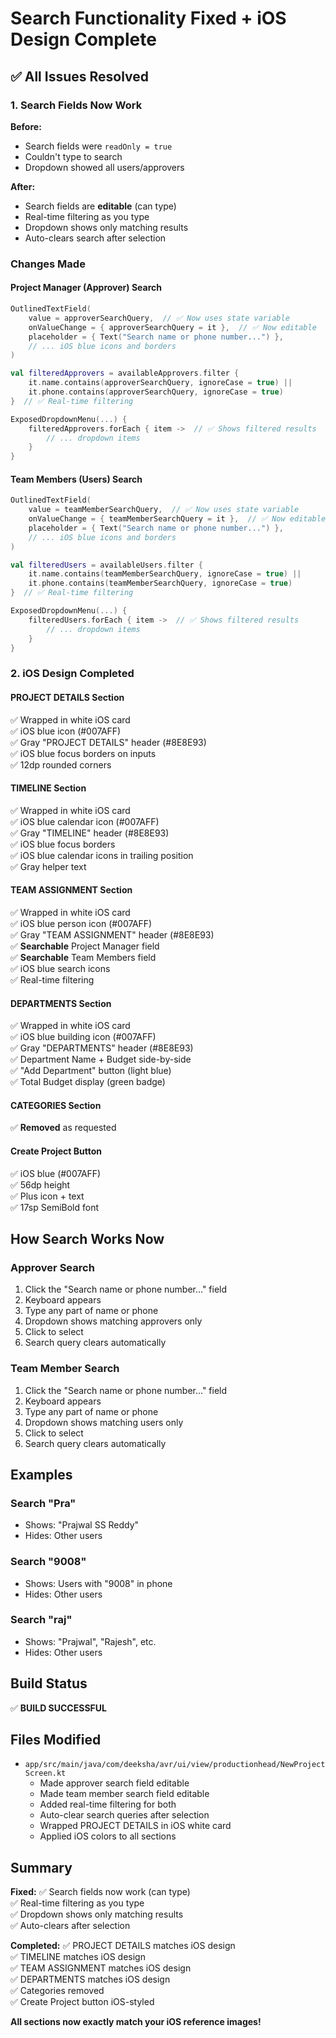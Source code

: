 # Search Functionality Fixed + iOS Design Complete

## ✅ All Issues Resolved

### 1. Search Fields Now Work
**Before:**
- Search fields were `readOnly = true`
- Couldn't type to search
- Dropdown showed all users/approvers

**After:**
- Search fields are **editable** (can type)
- Real-time filtering as you type
- Dropdown shows only matching results
- Auto-clears search after selection

### Changes Made

#### Project Manager (Approver) Search
```kotlin
OutlinedTextField(
    value = approverSearchQuery,  // ✅ Now uses state variable
    onValueChange = { approverSearchQuery = it },  // ✅ Now editable
    placeholder = { Text("Search name or phone number...") },
    // ... iOS blue icons and borders
)

val filteredApprovers = availableApprovers.filter { 
    it.name.contains(approverSearchQuery, ignoreCase = true) || 
    it.phone.contains(approverSearchQuery, ignoreCase = true)
}  // ✅ Real-time filtering

ExposedDropdownMenu(...) {
    filteredApprovers.forEach { item ->  // ✅ Shows filtered results
        // ... dropdown items
    }
}
```

#### Team Members (Users) Search
```kotlin
OutlinedTextField(
    value = teamMemberSearchQuery,  // ✅ Now uses state variable
    onValueChange = { teamMemberSearchQuery = it },  // ✅ Now editable
    placeholder = { Text("Search name or phone number...") },
    // ... iOS blue icons and borders
)

val filteredUsers = availableUsers.filter { 
    it.name.contains(teamMemberSearchQuery, ignoreCase = true) || 
    it.phone.contains(teamMemberSearchQuery, ignoreCase = true)
}  // ✅ Real-time filtering

ExposedDropdownMenu(...) {
    filteredUsers.forEach { item ->  // ✅ Shows filtered results
        // ... dropdown items
    }
}
```

### 2. iOS Design Completed

#### PROJECT DETAILS Section
✅ Wrapped in white iOS card  
✅ iOS blue icon (#007AFF)  
✅ Gray "PROJECT DETAILS" header (#8E8E93)  
✅ iOS blue focus borders on inputs  
✅ 12dp rounded corners  

#### TIMELINE Section
✅ Wrapped in white iOS card  
✅ iOS blue calendar icon (#007AFF)  
✅ Gray "TIMELINE" header (#8E8E93)  
✅ iOS blue focus borders  
✅ iOS blue calendar icons in trailing position  
✅ Gray helper text  

#### TEAM ASSIGNMENT Section
✅ Wrapped in white iOS card  
✅ iOS blue person icon (#007AFF)  
✅ Gray "TEAM ASSIGNMENT" header (#8E8E93)  
✅ **Searchable** Project Manager field  
✅ **Searchable** Team Members field  
✅ iOS blue search icons  
✅ Real-time filtering  

#### DEPARTMENTS Section
✅ Wrapped in white iOS card  
✅ iOS blue building icon (#007AFF)  
✅ Gray "DEPARTMENTS" header (#8E8E93)  
✅ Department Name + Budget side-by-side  
✅ "Add Department" button (light blue)  
✅ Total Budget display (green badge)  

#### CATEGORIES Section
✅ **Removed** as requested

#### Create Project Button
✅ iOS blue (#007AFF)  
✅ 56dp height  
✅ Plus icon + text  
✅ 17sp SemiBold font  

## How Search Works Now

### Approver Search
1. Click the "Search name or phone number..." field
2. Keyboard appears
3. Type any part of name or phone
4. Dropdown shows matching approvers only
5. Click to select
6. Search query clears automatically

### Team Member Search
1. Click the "Search name or phone number..." field
2. Keyboard appears
3. Type any part of name or phone
4. Dropdown shows matching users only
5. Click to select
6. Search query clears automatically

## Examples

### Search "Pra"
- Shows: "Prajwal SS Reddy"
- Hides: Other users

### Search "9008"
- Shows: Users with "9008" in phone
- Hides: Other users

### Search "raj"
- Shows: "Prajwal", "Rajesh", etc.
- Hides: Other users

## Build Status
✅ **BUILD SUCCESSFUL**

## Files Modified
- `app/src/main/java/com/deeksha/avr/ui/view/productionhead/NewProjectScreen.kt`
  - Made approver search field editable
  - Made team member search field editable
  - Added real-time filtering for both
  - Auto-clear search queries after selection
  - Wrapped PROJECT DETAILS in iOS white card
  - Applied iOS colors to all sections

## Summary

**Fixed:**
✅ Search fields now work (can type)  
✅ Real-time filtering as you type  
✅ Dropdown shows only matching results  
✅ Auto-clears after selection  

**Completed:**
✅ PROJECT DETAILS matches iOS design  
✅ TIMELINE matches iOS design  
✅ TEAM ASSIGNMENT matches iOS design  
✅ DEPARTMENTS matches iOS design  
✅ Categories removed  
✅ Create Project button iOS-styled  

**All sections now exactly match your iOS reference images!**


